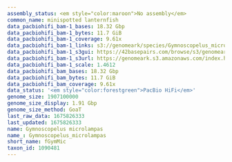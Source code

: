 ```yaml
---
assembly_status: <em style="color:maroon">No assembly</em>
common_name: minispotted lanternfish
data_pacbiohifi_bam-1_bases: 18.32 Gbp
data_pacbiohifi_bam-1_bytes: 11.7 GiB
data_pacbiohifi_bam-1_coverage: 9.61x
data_pacbiohifi_bam-1_links: s3://genomeark/species/Gymnoscopelus_microlampas/fGymMic1/genomic_data/pacbio_hifi/<br>
data_pacbiohifi_bam-1_s3gui: https://42basepairs.com/browse/s3/genomeark/species/Gymnoscopelus_microlampas/fGymMic1/genomic_data/pacbio_hifi/
data_pacbiohifi_bam-1_s3url: https://genomeark.s3.amazonaws.com/index.html?prefix=species/Gymnoscopelus_microlampas/fGymMic1/genomic_data/pacbio_hifi/
data_pacbiohifi_bam-1_scale: 1.4612
data_pacbiohifi_bam_bases: 18.32 Gbp
data_pacbiohifi_bam_bytes: 11.7 GiB
data_pacbiohifi_bam_coverage: 9.61x
data_status: '<em style="color:forestgreen">PacBio HiFi</em>'
genome_size: 1907100000
genome_size_display: 1.91 Gbp
genome_size_method: GoaT
last_raw_data: 1675826333
last_updated: 1675826333
name: Gymnoscopelus microlampas
name_: Gymnoscopelus_microlampas
short_name: fGymMic
taxon_id: 1090481
---
```

